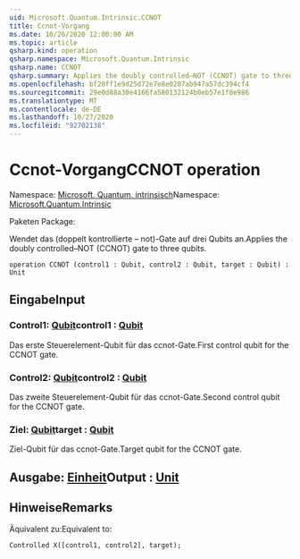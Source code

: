 ```yaml
---
uid: Microsoft.Quantum.Intrinsic.CCNOT
title: Ccnot-Vorgang
ms.date: 10/26/2020 12:00:00 AM
ms.topic: article
qsharp.kind: operation
qsharp.namespace: Microsoft.Quantum.Intrinsic
qsharp.name: CCNOT
qsharp.summary: Applies the doubly controlled–NOT (CCNOT) gate to three qubits.
ms.openlocfilehash: bf20ff1e9d25d72e7e8e0207ab947a57dc394cf4
ms.sourcegitcommit: 29e0d88a30e4166fa580132124b0eb57e1f0e986
ms.translationtype: MT
ms.contentlocale: de-DE
ms.lasthandoff: 10/27/2020
ms.locfileid: "92702138"
---
```

# <a name="ccnot-operation"></a><span data-ttu-id="008a1-102">Ccnot-Vorgang</span><span class="sxs-lookup"><span data-stu-id="008a1-102">CCNOT operation</span></span>

<span data-ttu-id="008a1-103">Namespace: [Microsoft. Quantum. intrinsisch](xref:Microsoft.Quantum.Intrinsic)</span><span class="sxs-lookup"><span data-stu-id="008a1-103">Namespace: [Microsoft.Quantum.Intrinsic](xref:Microsoft.Quantum.Intrinsic)</span></span>

<span data-ttu-id="008a1-104">Paketen [](https://nuget.org/packages/)</span><span class="sxs-lookup"><span data-stu-id="008a1-104">Package: [](https://nuget.org/packages/)</span></span>


<span data-ttu-id="008a1-105">Wendet das (doppelt kontrollierte – not)-Gate auf drei Qubits an.</span><span class="sxs-lookup"><span data-stu-id="008a1-105">Applies the doubly controlled–NOT (CCNOT) gate to three qubits.</span></span>

```qsharp
operation CCNOT (control1 : Qubit, control2 : Qubit, target : Qubit) : Unit
```


## <a name="input"></a><span data-ttu-id="008a1-106">Eingabe</span><span class="sxs-lookup"><span data-stu-id="008a1-106">Input</span></span>

### <a name="control1--qubit"></a><span data-ttu-id="008a1-107">Control1: [Qubit](xref:microsoft.quantum.lang-ref.qubit)</span><span class="sxs-lookup"><span data-stu-id="008a1-107">control1 : [Qubit](xref:microsoft.quantum.lang-ref.qubit)</span></span>

<span data-ttu-id="008a1-108">Das erste Steuerelement-Qubit für das ccnot-Gate.</span><span class="sxs-lookup"><span data-stu-id="008a1-108">First control qubit for the CCNOT gate.</span></span>


### <a name="control2--qubit"></a><span data-ttu-id="008a1-109">Control2: [Qubit](xref:microsoft.quantum.lang-ref.qubit)</span><span class="sxs-lookup"><span data-stu-id="008a1-109">control2 : [Qubit](xref:microsoft.quantum.lang-ref.qubit)</span></span>

<span data-ttu-id="008a1-110">Das zweite Steuerelement-Qubit für das ccnot-Gate.</span><span class="sxs-lookup"><span data-stu-id="008a1-110">Second control qubit for the CCNOT gate.</span></span>


### <a name="target--qubit"></a><span data-ttu-id="008a1-111">Ziel: [Qubit](xref:microsoft.quantum.lang-ref.qubit)</span><span class="sxs-lookup"><span data-stu-id="008a1-111">target : [Qubit](xref:microsoft.quantum.lang-ref.qubit)</span></span>

<span data-ttu-id="008a1-112">Ziel-Qubit für das ccnot-Gate.</span><span class="sxs-lookup"><span data-stu-id="008a1-112">Target qubit for the CCNOT gate.</span></span>



## <a name="output--unit"></a><span data-ttu-id="008a1-113">Ausgabe: [Einheit](xref:microsoft.quantum.lang-ref.unit)</span><span class="sxs-lookup"><span data-stu-id="008a1-113">Output : [Unit](xref:microsoft.quantum.lang-ref.unit)</span></span>



## <a name="remarks"></a><span data-ttu-id="008a1-114">Hinweise</span><span class="sxs-lookup"><span data-stu-id="008a1-114">Remarks</span></span>

<span data-ttu-id="008a1-115">Äquivalent zu:</span><span class="sxs-lookup"><span data-stu-id="008a1-115">Equivalent to:</span></span>

```qsharp
Controlled X([control1, control2], target);
```